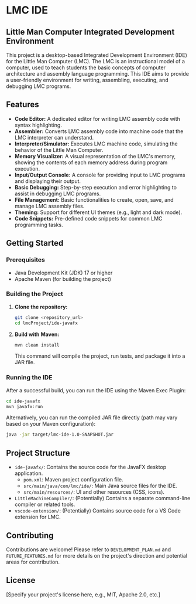 # LMC IDE

## Little Man Computer Integrated Development Environment

This project is a desktop-based Integrated Development Environment (IDE) for the Little Man Computer (LMC). The LMC is an instructional model of a computer, used to teach students the basic concepts of computer architecture and assembly language programming. This IDE aims to provide a user-friendly environment for writing, assembling, executing, and debugging LMC programs.

## Features

*   **Code Editor:** A dedicated editor for writing LMC assembly code with syntax highlighting.
*   **Assembler:** Converts LMC assembly code into machine code that the LMC interpreter can understand.
*   **Interpreter/Simulator:** Executes LMC machine code, simulating the behavior of the Little Man Computer.
*   **Memory Visualizer:** A visual representation of the LMC's memory, showing the contents of each memory address during program execution.
*   **Input/Output Console:** A console for providing input to LMC programs and displaying their output.
*   **Basic Debugging:** Step-by-step execution and error highlighting to assist in debugging LMC programs.
*   **File Management:** Basic functionalities to create, open, save, and manage LMC assembly files.
*   **Theming:** Support for different UI themes (e.g., light and dark mode).
*   **Code Snippets:** Pre-defined code snippets for common LMC programming tasks.

## Getting Started

### Prerequisites

*   Java Development Kit (JDK) 17 or higher
*   Apache Maven (for building the project)

### Building the Project

1.  **Clone the repository:**
    ```bash
    git clone <repository_url>
    cd lmcProject/ide-javafx
    ```

2.  **Build with Maven:**
    ```bash
    mvn clean install
    ```
    This command will compile the project, run tests, and package it into a JAR file.

### Running the IDE

After a successful build, you can run the IDE using the Maven Exec Plugin:

```bash
cd ide-javafx
mvn javafx:run
```

Alternatively, you can run the compiled JAR file directly (path may vary based on your Maven configuration):

```bash
java -jar target/lmc-ide-1.0-SNAPSHOT.jar
```

## Project Structure

*   `ide-javafx/`: Contains the source code for the JavaFX desktop application.
    *   `pom.xml`: Maven project configuration file.
    *   `src/main/java/com/lmc/ide/`: Main Java source files for the IDE.
    *   `src/main/resources/`: UI and other resources (CSS, icons).
*   `LittleMachineCompiler/`: (Potentially) Contains a separate command-line compiler or related tools.
*   `vscode-extension/`: (Potentially) Contains source code for a VS Code extension for LMC.

## Contributing

Contributions are welcome! Please refer to `DEVELOPMENT_PLAN.md` and `FUTURE_FEATURES.md` for more details on the project's direction and potential areas for contribution.

## License

[Specify your project's license here, e.g., MIT, Apache 2.0, etc.]
